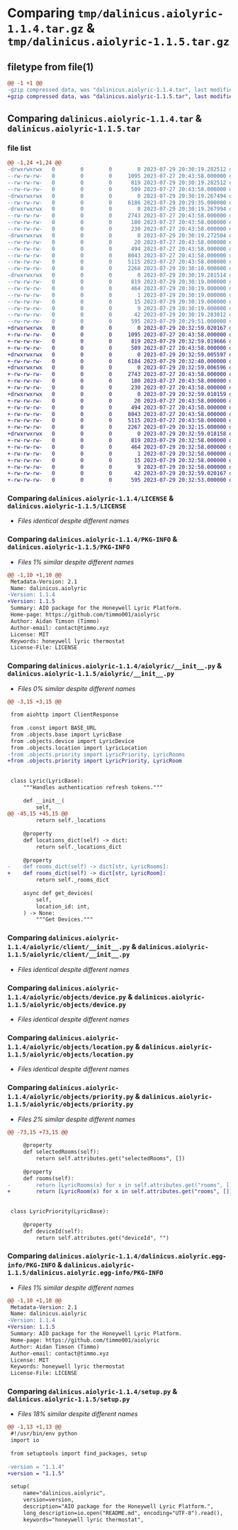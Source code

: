 # Comparing `tmp/dalinicus.aiolyric-1.1.4.tar.gz` & `tmp/dalinicus.aiolyric-1.1.5.tar.gz`

## filetype from file(1)

```diff
@@ -1 +1 @@
-gzip compressed data, was "dalinicus.aiolyric-1.1.4.tar", last modified: Sat Jul 29 20:30:19 2023, max compression
+gzip compressed data, was "dalinicus.aiolyric-1.1.5.tar", last modified: Sat Jul 29 20:32:59 2023, max compression
```

## Comparing `dalinicus.aiolyric-1.1.4.tar` & `dalinicus.aiolyric-1.1.5.tar`

### file list

```diff
@@ -1,24 +1,24 @@
-drwxrwxrwx   0        0        0        0 2023-07-29 20:30:19.282512 dalinicus.aiolyric-1.1.4/
--rw-rw-rw-   0        0        0     1095 2023-07-27 20:43:58.000000 dalinicus.aiolyric-1.1.4/LICENSE
--rw-rw-rw-   0        0        0      819 2023-07-29 20:30:19.282512 dalinicus.aiolyric-1.1.4/PKG-INFO
--rw-rw-rw-   0        0        0      509 2023-07-27 20:43:58.000000 dalinicus.aiolyric-1.1.4/README.md
-drwxrwxrwx   0        0        0        0 2023-07-29 20:30:19.267494 dalinicus.aiolyric-1.1.4/aiolyric/
--rw-rw-rw-   0        0        0     6186 2023-07-29 20:29:35.000000 dalinicus.aiolyric-1.1.4/aiolyric/__init__.py
-drwxrwxrwx   0        0        0        0 2023-07-29 20:30:19.267994 dalinicus.aiolyric-1.1.4/aiolyric/client/
--rw-rw-rw-   0        0        0     2743 2023-07-27 20:43:58.000000 dalinicus.aiolyric-1.1.4/aiolyric/client/__init__.py
--rw-rw-rw-   0        0        0      180 2023-07-27 20:43:58.000000 dalinicus.aiolyric-1.1.4/aiolyric/const.py
--rw-rw-rw-   0        0        0      230 2023-07-27 20:43:58.000000 dalinicus.aiolyric-1.1.4/aiolyric/exceptions.py
-drwxrwxrwx   0        0        0        0 2023-07-29 20:30:19.272504 dalinicus.aiolyric-1.1.4/aiolyric/objects/
--rw-rw-rw-   0        0        0       20 2023-07-27 20:43:58.000000 dalinicus.aiolyric-1.1.4/aiolyric/objects/__init__.py
--rw-rw-rw-   0        0        0      494 2023-07-27 20:43:58.000000 dalinicus.aiolyric-1.1.4/aiolyric/objects/base.py
--rw-rw-rw-   0        0        0     8043 2023-07-27 20:43:58.000000 dalinicus.aiolyric-1.1.4/aiolyric/objects/device.py
--rw-rw-rw-   0        0        0     5115 2023-07-27 20:43:58.000000 dalinicus.aiolyric-1.1.4/aiolyric/objects/location.py
--rw-rw-rw-   0        0        0     2268 2023-07-29 20:30:10.000000 dalinicus.aiolyric-1.1.4/aiolyric/objects/priority.py
-drwxrwxrwx   0        0        0        0 2023-07-29 20:30:19.281514 dalinicus.aiolyric-1.1.4/dalinicus.aiolyric.egg-info/
--rw-rw-rw-   0        0        0      819 2023-07-29 20:30:19.000000 dalinicus.aiolyric-1.1.4/dalinicus.aiolyric.egg-info/PKG-INFO
--rw-rw-rw-   0        0        0      464 2023-07-29 20:30:19.000000 dalinicus.aiolyric-1.1.4/dalinicus.aiolyric.egg-info/SOURCES.txt
--rw-rw-rw-   0        0        0        1 2023-07-29 20:30:19.000000 dalinicus.aiolyric-1.1.4/dalinicus.aiolyric.egg-info/dependency_links.txt
--rw-rw-rw-   0        0        0       15 2023-07-29 20:30:19.000000 dalinicus.aiolyric-1.1.4/dalinicus.aiolyric.egg-info/requires.txt
--rw-rw-rw-   0        0        0        9 2023-07-29 20:30:19.000000 dalinicus.aiolyric-1.1.4/dalinicus.aiolyric.egg-info/top_level.txt
--rw-rw-rw-   0        0        0       42 2023-07-29 20:30:19.283012 dalinicus.aiolyric-1.1.4/setup.cfg
--rw-rw-rw-   0        0        0      595 2023-07-29 20:29:51.000000 dalinicus.aiolyric-1.1.4/setup.py
+drwxrwxrwx   0        0        0        0 2023-07-29 20:32:59.020167 dalinicus.aiolyric-1.1.5/
+-rw-rw-rw-   0        0        0     1095 2023-07-27 20:43:58.000000 dalinicus.aiolyric-1.1.5/LICENSE
+-rw-rw-rw-   0        0        0      819 2023-07-29 20:32:59.019666 dalinicus.aiolyric-1.1.5/PKG-INFO
+-rw-rw-rw-   0        0        0      509 2023-07-27 20:43:58.000000 dalinicus.aiolyric-1.1.5/README.md
+drwxrwxrwx   0        0        0        0 2023-07-29 20:32:59.005597 dalinicus.aiolyric-1.1.5/aiolyric/
+-rw-rw-rw-   0        0        0     6184 2023-07-29 20:32:40.000000 dalinicus.aiolyric-1.1.5/aiolyric/__init__.py
+drwxrwxrwx   0        0        0        0 2023-07-29 20:32:59.006596 dalinicus.aiolyric-1.1.5/aiolyric/client/
+-rw-rw-rw-   0        0        0     2743 2023-07-27 20:43:58.000000 dalinicus.aiolyric-1.1.5/aiolyric/client/__init__.py
+-rw-rw-rw-   0        0        0      180 2023-07-27 20:43:58.000000 dalinicus.aiolyric-1.1.5/aiolyric/const.py
+-rw-rw-rw-   0        0        0      230 2023-07-27 20:43:58.000000 dalinicus.aiolyric-1.1.5/aiolyric/exceptions.py
+drwxrwxrwx   0        0        0        0 2023-07-29 20:32:59.010159 dalinicus.aiolyric-1.1.5/aiolyric/objects/
+-rw-rw-rw-   0        0        0       20 2023-07-27 20:43:58.000000 dalinicus.aiolyric-1.1.5/aiolyric/objects/__init__.py
+-rw-rw-rw-   0        0        0      494 2023-07-27 20:43:58.000000 dalinicus.aiolyric-1.1.5/aiolyric/objects/base.py
+-rw-rw-rw-   0        0        0     8043 2023-07-27 20:43:58.000000 dalinicus.aiolyric-1.1.5/aiolyric/objects/device.py
+-rw-rw-rw-   0        0        0     5115 2023-07-27 20:43:58.000000 dalinicus.aiolyric-1.1.5/aiolyric/objects/location.py
+-rw-rw-rw-   0        0        0     2267 2023-07-29 20:32:15.000000 dalinicus.aiolyric-1.1.5/aiolyric/objects/priority.py
+drwxrwxrwx   0        0        0        0 2023-07-29 20:32:59.018158 dalinicus.aiolyric-1.1.5/dalinicus.aiolyric.egg-info/
+-rw-rw-rw-   0        0        0      819 2023-07-29 20:32:58.000000 dalinicus.aiolyric-1.1.5/dalinicus.aiolyric.egg-info/PKG-INFO
+-rw-rw-rw-   0        0        0      464 2023-07-29 20:32:58.000000 dalinicus.aiolyric-1.1.5/dalinicus.aiolyric.egg-info/SOURCES.txt
+-rw-rw-rw-   0        0        0        1 2023-07-29 20:32:58.000000 dalinicus.aiolyric-1.1.5/dalinicus.aiolyric.egg-info/dependency_links.txt
+-rw-rw-rw-   0        0        0       15 2023-07-29 20:32:58.000000 dalinicus.aiolyric-1.1.5/dalinicus.aiolyric.egg-info/requires.txt
+-rw-rw-rw-   0        0        0        9 2023-07-29 20:32:58.000000 dalinicus.aiolyric-1.1.5/dalinicus.aiolyric.egg-info/top_level.txt
+-rw-rw-rw-   0        0        0       42 2023-07-29 20:32:59.020167 dalinicus.aiolyric-1.1.5/setup.cfg
+-rw-rw-rw-   0        0        0      595 2023-07-29 20:32:53.000000 dalinicus.aiolyric-1.1.5/setup.py
```

### Comparing `dalinicus.aiolyric-1.1.4/LICENSE` & `dalinicus.aiolyric-1.1.5/LICENSE`

 * *Files identical despite different names*

### Comparing `dalinicus.aiolyric-1.1.4/PKG-INFO` & `dalinicus.aiolyric-1.1.5/PKG-INFO`

 * *Files 1% similar despite different names*

```diff
@@ -1,10 +1,10 @@
 Metadata-Version: 2.1
 Name: dalinicus.aiolyric
-Version: 1.1.4
+Version: 1.1.5
 Summary: AIO package for the Honeywell Lyric Platform.
 Home-page: https://github.com/timmo001/aiolyric
 Author: Aidan Timson (Timmo)
 Author-email: contact@timmo.xyz
 License: MIT
 Keywords: honeywell lyric thermostat
 License-File: LICENSE
```

### Comparing `dalinicus.aiolyric-1.1.4/aiolyric/__init__.py` & `dalinicus.aiolyric-1.1.5/aiolyric/__init__.py`

 * *Files 0% similar despite different names*

```diff
@@ -3,15 +3,15 @@
 
 from aiohttp import ClientResponse
 
 from .const import BASE_URL
 from .objects.base import LyricBase
 from .objects.device import LyricDevice
 from .objects.location import LyricLocation
-from .objects.priority import LyricPriority, LyricRooms
+from .objects.priority import LyricPriority, LyricRoom
 
 
 class Lyric(LyricBase):
     """Handles authentication refresh tokens."""
 
     def __init__(
         self,
@@ -45,15 +45,15 @@
         return self._locations
 
     @property
     def locations_dict(self) -> dict:
         return self._locations_dict
 
     @property
-    def rooms_dict(self) -> dict[str, LyricRooms]:
+    def rooms_dict(self) -> dict[str, LyricRoom]:
         return self._rooms_dict
 
     async def get_devices(
         self,
         location_id: int,
     ) -> None:
         """Get Devices."""
```

### Comparing `dalinicus.aiolyric-1.1.4/aiolyric/client/__init__.py` & `dalinicus.aiolyric-1.1.5/aiolyric/client/__init__.py`

 * *Files identical despite different names*

### Comparing `dalinicus.aiolyric-1.1.4/aiolyric/objects/device.py` & `dalinicus.aiolyric-1.1.5/aiolyric/objects/device.py`

 * *Files identical despite different names*

### Comparing `dalinicus.aiolyric-1.1.4/aiolyric/objects/location.py` & `dalinicus.aiolyric-1.1.5/aiolyric/objects/location.py`

 * *Files identical despite different names*

### Comparing `dalinicus.aiolyric-1.1.4/aiolyric/objects/priority.py` & `dalinicus.aiolyric-1.1.5/aiolyric/objects/priority.py`

 * *Files 2% similar despite different names*

```diff
@@ -73,15 +73,15 @@
 
     @property
     def selectedRooms(self):
         return self.attributes.get("selectedRooms", [])
 
     @property
     def rooms(self):
-        return [LyricRooms(x) for x in self.attributes.get("rooms", [])]
+        return [LyricRoom(x) for x in self.attributes.get("rooms", [])]
 
 
 class LyricPriority(LyricBase):
 
     @property
     def deviceId(self):
         return self.attributes.get("deviceId", "")
```

### Comparing `dalinicus.aiolyric-1.1.4/dalinicus.aiolyric.egg-info/PKG-INFO` & `dalinicus.aiolyric-1.1.5/dalinicus.aiolyric.egg-info/PKG-INFO`

 * *Files 1% similar despite different names*

```diff
@@ -1,10 +1,10 @@
 Metadata-Version: 2.1
 Name: dalinicus.aiolyric
-Version: 1.1.4
+Version: 1.1.5
 Summary: AIO package for the Honeywell Lyric Platform.
 Home-page: https://github.com/timmo001/aiolyric
 Author: Aidan Timson (Timmo)
 Author-email: contact@timmo.xyz
 License: MIT
 Keywords: honeywell lyric thermostat
 License-File: LICENSE
```

### Comparing `dalinicus.aiolyric-1.1.4/setup.py` & `dalinicus.aiolyric-1.1.5/setup.py`

 * *Files 18% similar despite different names*

```diff
@@ -1,13 +1,13 @@
 #!/usr/bin/env python
 import io
 
 from setuptools import find_packages, setup
 
-version = "1.1.4"
+version = "1.1.5"
 
 setup(
     name="dalinicus.aiolyric",
     version=version,
     description="AIO package for the Honeywell Lyric Platform.",
     long_description=io.open("README.md", encoding="UTF-8").read(),
     keywords="honeywell lyric thermostat",
```

